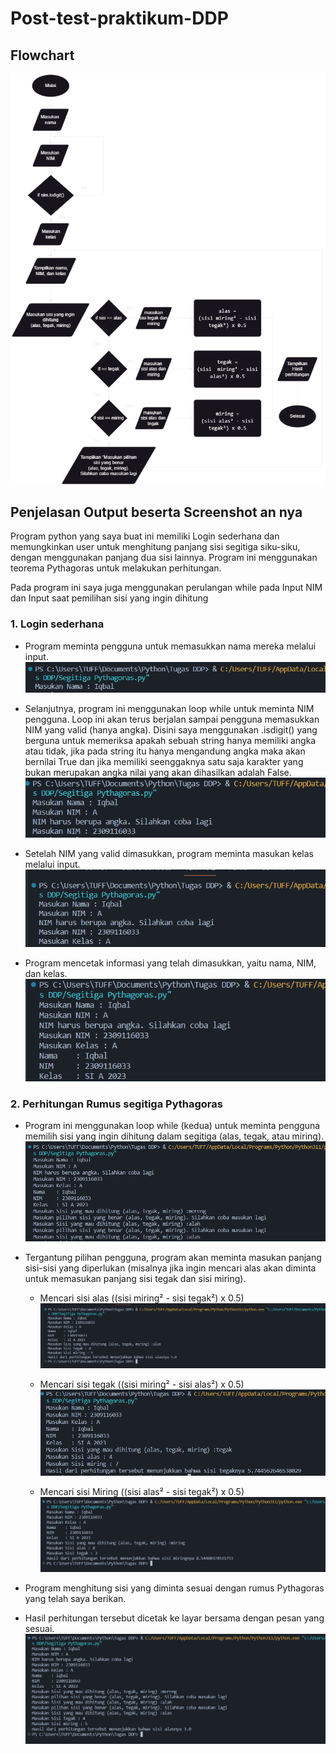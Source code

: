# Post-test-praktikum-DDP

## Flowchart
![Alt text](<Segitiga Pythagoras.png>)

## Penjelasan Output beserta Screenshot an nya
  Program python yang saya buat ini memiliki Login sederhana dan memungkinkan user untuk menghitung panjang sisi segitiga siku-siku, dengan menggunakan panjang dua   sisi lainnya. Program ini menggunakan teorema Pythagoras untuk melakukan perhitungan.

  Pada program ini saya juga menggunakan perulangan while pada Input NIM dan Input saat pemilihan sisi yang ingin dihitung

  ### 1. Login sederhana
  - Program meminta pengguna untuk memasukkan nama mereka melalui input.
    ![Alt text](<Login sederhana 1.png>)

  - Selanjutnya, program ini menggunakan loop while untuk meminta NIM pengguna. Loop ini akan terus berjalan sampai pengguna memasukkan NIM yang valid (hanya           angka). Disini saya menggunakan .isdigit() yang berguna untuk memeriksa apakah sebuah string hanya memiliki angka atau tidak, jika pada string itu hanya            mengandung angka maka akan bernilai True dan jika memiliki seenggaknya satu saja karakter yang bukan merupakan angka nilai yang akan dihasilkan adalah False.
    ![Alt text](<Login sederhana 2.png>)
         
  - Setelah NIM yang valid dimasukkan, program meminta masukan kelas melalui input.
    ![Alt text](<Login sederhana 3.png>)

  - Program mencetak informasi yang telah dimasukkan, yaitu nama, NIM, dan kelas.
    ![Alt text](<Login sederhana 4.png>)

  ### 2. Perhitungan Rumus segitiga Pythagoras
        
  - Program ini menggunakan loop while (kedua) untuk meminta pengguna memilih sisi yang ingin dihitung dalam segitiga (alas, tegak, atau miring).
    ![Alt text](<Perhitungan Rumus segitiga Pythagoras 1.png>)

  - Tergantung pilihan pengguna, program akan meminta masukan panjang sisi-sisi yang diperlukan 
    (misalnya jika ingin mencari alas akan diminta untuk memasukan panjang sisi tegak dan sisi miring).

    - Mencari sisi alas ((sisi miring² - sisi tegak²) x 0.5)
      ![Alt text](<Perhitungan Rumus segitiga Pythagoras 2 alas.png>)

    - Mencari sisi tegak ((sisi  miring² - sisi alas²) x 0.5)
      ![Alt text](<Perhitungan Rumus segitiga Pythagoras 2 tegak.png>)
   
    - Mencari sisi Miring ((sisi alas² - sisi tegak²) x 0.5)
      ![Alt text](<Perhitungan Rumus segitiga Pythagoras 2 miring.png>)
        
  - Program menghitung sisi yang diminta sesuai dengan rumus Pythagoras yang telah saya berikan.

  - Hasil perhitungan tersebut dicetak ke layar bersama dengan pesan yang sesuai.
    ![Alt text](<Perhitungan Rumus segitiga Pythagoras 3.png>)
